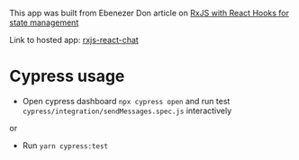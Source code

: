 This app was built from Ebenezer Don article on [RxJS with React Hooks for state management](https://blog.logrocket.com/rxjs-with-react-hooks-for-state-management)

Link to hosted app: [rxjs-react-chat](https://rxjs-react-chat.netlify.com)

# Cypress usage

- Open cypress dashboard `npx cypress open` and run test `cypress/integration/sendMessages.spec.js` interactively

or

- Run `yarn cypress:test`
